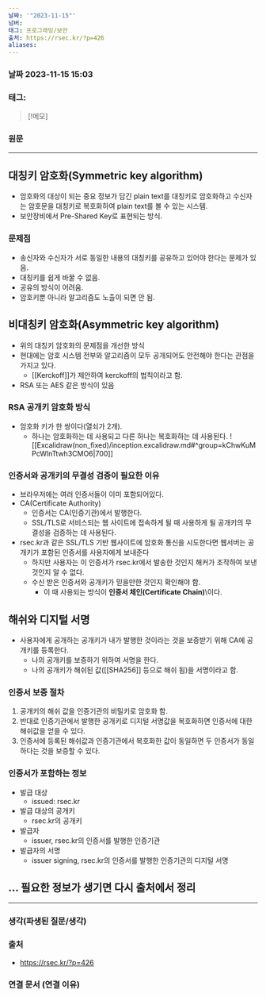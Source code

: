 ```yaml
---
날짜: '"2023-11-15"'
넘버: 
태그: 프로그래밍/보안
출처: https://rsec.kr/?p=426
aliases:
---
```

### 날짜  2023-11-15 15:03

### 태그:

>[!메모]
>

### 원문
---
## 대칭키 암호화(Symmetric key algorithm)
- 암호화의 대상이 되는 중요 정보가 담긴 plain text를 대칭키로 암호화하고 수신자는 암호문을 대칭키로 복호화하여 plain text를 볼 수 있는 시스템.
- 보안장비에서 Pre-Shared Key로 표현되는 방식.
### 문제점
- 송신자와 수신자가 서로 동일한 내용의 대칭키를 공유하고 있어야 한다는 문제가 있음.
- 대칭키를 쉽게 바꿀 수 없음.
- 공유의 방식이 어려움.
- 암호키뿐 아니라 알고리즘도 노출이 되면 안 됨.
## 비대칭키 암호화(Asymmetric key algorithm)
- 위의 대칭키 암호화의 문제점을 개선한 방식
- 현대에는 암호 시스템 전부와 알고리즘이 모두 공개되어도 안전해야 한다는 관점을 가지고 있다.
	- [[Kerckoff]]가 제안하여 kerckoff의 법칙이라고 함.
- RSA 또는 AES 같은 방식이 있음
### RSA 공개키 암호화 방식
- 암호화 키가 한 쌍이다(열쇠가 2개).
	- 하나는 암호화하는 데 사용되고 다른 하나는 복호화하는 데 사용된다.
![[Excalidraw(non_fixed)/inception.excalidraw.md#^group=kChwKuMPcWlnTtwh3CMO6|700]]

### 인증서와 공개키의 무결성 검증이 필요한 이유
- 브라우저에는 여러 인증서들이 이미 포함되어있다.
- CA(Certificate Authority)
	- 인증서는 CA(인증기관)에서 발행한다.
	- SSL/TLS로 서비스되는 웹 사이트에 접속하게 될 때 사용하게 될 공개키의 무결성을 검증하는 데 사용된다.
- rsec.kr과 같은 SSL/TLS 기반 웹사이트에 암호화 통신을 시도한다면 웹서버는 공개키가 포함된 인증서를 사용자에게 보내준다
	- 하지만 사용자는 이 인증서가 rsec.kr에서 발송한 것인지 해커가 조작하여 보낸 것인지 알 수 없다.
	- 수신 받은 인증서와 공개키가 믿을만한 것인지 확인해야 함.
		- 이 때 사용되는 방식이 **인증서 체인(Certificate Chain)**\이다.
## 해쉬와 디지털 서명
- 사용자에게 공개하는 공개키가 내가 발행한 것이라는 것을 보증받기 위해 CA에 공개키를 등록한다.
	- 나의 공개키를 보증하기 위하여 서명을 한다.
	- 나의 공개키가 해쉬된 값([[SHA256]] 등으로 해쉬 됨)을 서명이라고 함.
### 인증서 보증 절차
1. 공개키의 해쉬 값을 인증기관의 비밀키로 암호화 함.
2. 반대로 인증기관에서 발행한 공개키로 디지털 서명값을 복호화하면 인증서에 대한 해쉬값을 얻을 수 있다.
3. 인증서에 등록된 해쉬값과 인증기관에서 복호화한 값이 동일하면 두 인증서가 동일하다는 것을 보증할 수 있다.
### 인증서가 포함하는 정보
- 발급 대상
	- issued: rsec.kr
- 발급 대상의 공개키
	- rsec.kr의 공개키
- 발급자
	- issuer, rsec.kr의 인증서를 발행한 인증기관
- 발급자의 서명
	- issuer signing, rsec.kr의 인증서를 발행한 인증기관의 디지털 서명
## ... 필요한 정보가 생기면 다시 출처에서 정리

---
### 생각(파생된 질문/생각)

### 출처
- https://rsec.kr/?p=426
### 연결 문서 (연결 이유)

